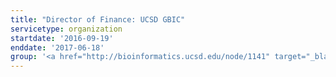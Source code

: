 ```yaml
---
title: "Director of Finance: UCSD GBIC"
servicetype: organization
startdate: '2016-09-19'
enddate: '2017-06-18'
group: '<a href="http://bioinformatics.ucsd.edu/node/1141" target="_blank">Graduate Bioinformatics Council (GBIC)</a>, UC San Diego'
---
```

